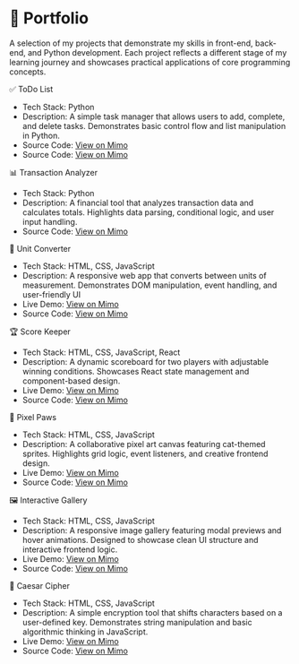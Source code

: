 # 📁 Portfolio

A selection of my projects that demonstrate my skills in front-end, back-end, and Python development. Each project reflects a different stage of my learning journey and showcases practical applications of core programming concepts.


✅ ToDo List
- Tech Stack: Python
- Description: A simple task manager that allows users to add, complete, and delete tasks. Demonstrates basic control flow and list manipulation in Python.  
- Source Code: [View on Mimo](https://mimo.org/web/shared/6947703)
- Source Code: [View on Mimo](https://mimo.org/web/shared/6947703)  


📊 Transaction Analyzer
- Tech Stack: Python
- Description: A financial tool that analyzes transaction data and calculates totals. Highlights data parsing, conditional logic, and user input handling.  
- Source Code: [View on Mimo](https://mimo.org/web/shared/6984545)  


🔄 Unit Converter
- Tech Stack: HTML, CSS, JavaScript
- Description: A responsive web app that converts between units of measurement. Demonstrates DOM manipulation, event handling, and user-friendly UI
- Live Demo: [View on Mimo](https://c2f5gb.mimo.run/index.html)
- Source Code: [View on Mimo](https://mimo.org/web/shared/6419992)  


🏆 Score Keeper
- Tech Stack: HTML, CSS, JavaScript, React
- Description: A dynamic scoreboard for two players with adjustable winning conditions. Showcases React state management and component-based design.  
- Live Demo: [View on Mimo](https://tsae0v.mimo.run/)
- Source Code: [View on Mimo](https://mimo.org/web/shared/6667891)  


🐾 Pixel Paws
- Tech Stack: HTML, CSS, JavaScript
- Description: A collaborative pixel art canvas featuring cat-themed sprites. Highlights grid logic, event listeners, and creative frontend design.  
- Live Demo: [View on Mimo](https://tzp4ra.mimo.run/index.html)
- Source Code: [View on Mimo](https://mimo.org/web/shared/6626147)  


🖼️ Interactive Gallery  
- Tech Stack: HTML, CSS, JavaScript
- Description:  A responsive image gallery featuring modal previews and hover animations. Designed to showcase clean UI structure and interactive frontend logic.  
- Live Demo: [View on Mimo](https://c2f5gb.mimo.run/index.html)  
- Source Code: [View on Mimo](https://mimo.org/web/shared/6426645)

🔐 Caesar Cipher  
- Tech Stack: HTML, CSS, JavaScript
- Description: A simple encryption tool that shifts characters based on a user-defined key. Demonstrates string manipulation and basic algorithmic thinking in JavaScript.  
- Live Demo: [View on Mimo](https://dp8f5n.mimo.run/index.html)
- Source Code: [View on Mimo](https://mimo.org/web/shared/6555381)





